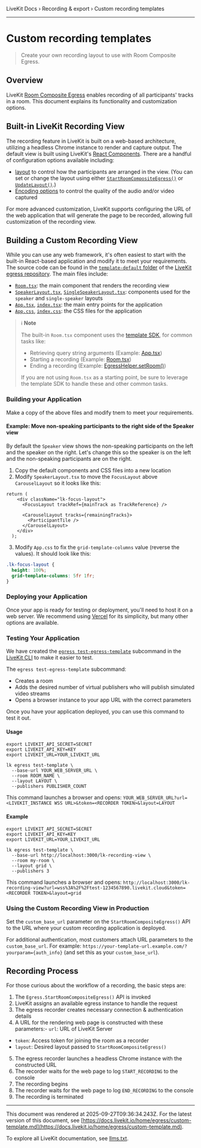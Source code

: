 LiveKit Docs › Recording & export › Custom recording templates

---

# Custom recording templates

> Create your own recording layout to use with Room Composite Egress.

## Overview

LiveKit [Room Composite Egress](https://docs.livekit.io/room-composite.md) enables recording of all participants' tracks in a room. This document explains its functionality and customization options.

## Built-in LiveKit Recording View

The recording feature in LiveKit is built on a web-based architecture, utilizing a headless Chrome instance to render and capture output. The default view is built using LiveKit's [React Components](https://docs.livekit.io/reference/components/react.md). There are a handful of configuration options available including:

- [layout](https://docs.livekit.io/room-composite.md#Default-layouts) to control how the participants are arranged in the view. (You can set or change the layout using either [`StartRoomCompositeEgress()`](https://docs.livekit.io/home/egress/api.md#startroomcompositeegress) or [`UpdateLayout()`](https://docs.livekit.io/home/egress/api.md#updatelayout).)
- [Encoding options](https://docs.livekit.io/overview.md#EncodingOptions) to control the quality of the audio and/or video captured

For more advanced customization, LiveKit supports configuring the URL of the web application that will generate the page to be recorded, allowing full customization of the recording view.

## Building a Custom Recording View

While you can use any web framework, it's often easiest to start with the built-in React-based application and modify it to meet your requirements. The source code can be found in the [`template-default` folder](https://github.com/livekit/egress/tree/main/template-default/src) of the [LiveKit egress repository](https://github.com/livekit/egress). The main files include:

- [`Room.tsx`](https://github.com/livekit/egress/blob/main/template-default/src/Room.tsx): the main component that renders the recording view
- [`SpeakerLayout.tsx`](https://github.com/livekit/egress/blob/main/template-default/src/SpeakerLayout.tsx), [`SingleSpeakerLayout.tsx`](https://github.com/livekit/egress/blob/main/template-default/src/SingleSpeakerLayout.tsx): components used for the `speaker` and `single-speaker` layouts
- [`App.tsx`](https://github.com/livekit/egress/blob/main/template-default/src/App.tsx), [`index.tsx`](https://github.com/livekit/egress/blob/main/template-default/src/index.tsx): the main entry points for the application
- [`App.css`](https://github.com/livekit/egress/blob/main/template-default/src/App.css), [`index.css`](https://github.com/livekit/egress/blob/main/template-default/src/index.css): the CSS files for the application

> ℹ️ **Note**
> 
> The built-in `Room.tsx` component uses the [template SDK](https://github.com/livekit/egress/tree/main/template-sdk/src/index.ts), for common tasks like:
> 
> - Retrieving query string arguments (Example: [App.tsx](https://github.com/livekit/egress/blob/c665a4346fcc91f0a7a54289c8f897853dd3fc4f/template-default/src/App.tsx#L27-L30))
> - Starting a recording (Example: [Room.tsx](https://github.com/livekit/egress/blob/c665a4346fcc91f0a7a54289c8f897853dd3fc4f/template-default/src/Room.tsx#L81-L86))
> - Ending a recording (Example: [EgressHelper.setRoom()](https://github.com/livekit/egress/blob/ea1daaed50eb506d7586fb15198cd21506ecd457/template-sdk/src/index.ts#L67))
> 
> If you are not using `Room.tsx` as a starting point, be sure to leverage the template SDK to handle these and other common tasks.

### Building your Application

Make a copy of the above files and modify tnem to meet your requirements.

#### Example: Move non-speaking participants to the right side of the Speaker view

By default the `Speaker` view shows the non-speaking participants on the left and the speaker on the right. Let's change this so the speaker is on the left and the non-speaking participants are on the right.

1. Copy the default components and CSS files into a new location
2. Modify `SpeakerLayout.tsx` to move the `FocusLayout` above `CarouselLayout` so it looks like this:

```tsx
return (
    <div className="lk-focus-layout">
      <FocusLayout trackRef={mainTrack as TrackReference} />

      <CarouselLayout tracks={remainingTracks}>
        <ParticipantTile />
      </CarouselLayout>
    </div>
  );

```
3. Modify `App.css` to fix the `grid-template-columns` value (reverse the values). It should look like this:

```css
.lk-focus-layout {
  height: 100%;
  grid-template-columns: 5fr 1fr;
}

```

### Deploying your Application

Once your app is ready for testing or deployment, you'll need to host it on a web server. We recommend using [Vercel](https://vercel.com/) for its simplicity, but many other options are available.

### Testing Your Application

We have created the [`egress test-egress-template`](https://github.com/livekit/livekit-cli?tab=readme-ov-file#testing-egress-templates) subcommand in the [LiveKit CLI](https://github.com/livekit/livekit-cli) to make it easier to test.

The `egress test-egress-template` subcommand:

- Creates a room
- Adds the desired number of virtual publishers who will publish simulated video streams
- Opens a browser instance to your app URL with the correct parameters

Once you have your application deployed, you can use this command to test it out.

#### Usage

```shell
export LIVEKIT_API_SECRET=SECRET
export LIVEKIT_API_KEY=KEY
export LIVEKIT_URL=YOUR_LIVEKIT_URL

lk egress test-template \
  --base-url YOUR_WEB_SERVER_URL \
  --room ROOM_NAME \
  --layout LAYOUT \
  --publishers PUBLISHER_COUNT

```

This command launches a browser and opens: `YOUR_WEB_SERVER_URL?url=<LIVEKIT_INSTANCE WSS URL>&token=<RECORDER TOKEN>&layout=LAYOUT`

#### Example

```shell
export LIVEKIT_API_SECRET=SECRET
export LIVEKIT_API_KEY=KEY
export LIVEKIT_URL=YOUR_LIVEKIT_URL

lk egress test-template \
  --base-url http://localhost:3000/lk-recording-view \
  --room my-room \
  --layout grid \
  --publishers 3

```

This command launches a browser and opens: `http://localhost:3000/lk-recording-view?url=wss%3A%2F%2Ftest-1234567890.livekit.cloud&token=<RECORDER TOKEN>&layout=grid`

### Using the Custom Recording View in Production

Set the `custom_base_url` parameter on the `StartRoomCompositeEgress()` API to the URL where your custom recording application is deployed.

For additional authentication, most customers attach URL parameters to the `custom_base_url`. For example: `https://your-template-url.example.com/?yourparam={auth_info}` (and set this as your `custom_base_url`).

## Recording Process

For those curious about the workflow of a recording, the basic steps are:

1. The `Egress.StartRoomCompositeEgress()` API is invoked
2. LiveKit assigns an available egress instance to handle the request
3. The egress recorder creates necessary connection & authentication details
4. A URL for the rendering web page is constructed with these parameters:- `url`: URL of LiveKit Server
- `token`: Access token for joining the room as a recorder
- `layout`: Desired layout passed to `StartRoomCompositeEgress()`
5. The egress recorder launches a headless Chrome instance with the constructed URL
6. The recorder waits for the web page to log `START_RECORDING` to the console
7. The recording begins
8. The recorder waits for the web page to log `END_RECORDING` to the console
9. The recording is terminated

---

This document was rendered at 2025-09-27T09:36:34.243Z.
For the latest version of this document, see [https://docs.livekit.io/home/egress/custom-template.md](https://docs.livekit.io/home/egress/custom-template.md).

To explore all LiveKit documentation, see [llms.txt](https://docs.livekit.io/llms.txt).